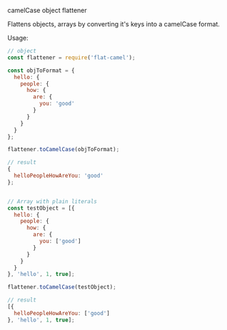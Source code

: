 camelCase object flattener

Flattens objects, arrays by converting it's keys into a camelCase format.

Usage:
```js
// object
const flattener = require('flat-camel');

const objToFormat = {
  hello: {
    people: {
      how: {
        are: {
          you: 'good'
        }
      }
    }
  }
};

flattener.toCamelCase(objToFormat);

// result
{
  helloPeopleHowAreYou: 'good'
};


// Array with plain literals
const testObject = [{
  hello: {
    people: {
      how: {
        are: {
          you: ['good']
        }
      }
    }
  }
}, 'hello', 1, true];

flattener.toCamelCase(testObject);

// result
[{
  helloPeopleHowAreYou: ['good']
}, 'hello', 1, true];
```

